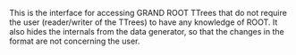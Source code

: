 This is the interface for accessing GRAND ROOT TTrees that do not require the user (reader/writer of the TTrees) to have any knowledge of ROOT. It also hides the internals from the data generator, so that the changes in the format are not concerning the user.